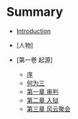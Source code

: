 # Summary

* [Introduction](README.md)
* [人物]
   
* [第一卷 起源]
    * [序](第一卷/序.md)
    * [何为三](第一卷/道.md)
    * [第一章 审判](第一卷/判刑.md)
    * [第二章 入狱](第一卷/入狱.md)
    * [第三章 风云聚会](第一卷/风云聚会.md)
    